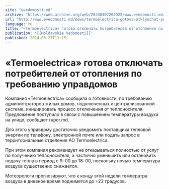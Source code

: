 ```yaml
---
site: "evedomosti.md"
archive: "https://web.archive.org/web/20240407202925/www.evedomosti.md/news/termoelectrica-gotova-otklyuchat-potrebitelej-ot-otopleniya"
url: "http://www.evedomosti.md/news/termoelectrica-gotova-otklyuchat-potrebitelej-ot-otopleniya"
language: ru
title: "«Termoelectrica» готова отключать потребителей от отопления по требованию управдомов"
publication: '[[Moldavskie Vedomosti]]'
published: 2024-03-27T11:15
---
```


# «Termoelectrica» готова отключать потребителей от отопления по требованию управдомов

Компания «Termoelectrica» сообщила о готовности, по требованию администраторов жилых домов, подключенных к централизованной системе, инициировать процесс отключения от теплоносителя. Предложение поступило в связи с повышением температуры воздуха на улице, сообщает rupor.md.

Для этого управдому достаточно уведомить поставщика тепловой энергии по телефону, электронной почте или подать запрос в территориальные отделения АО Termoelectrica.

При этом компания рекомендует не отказываться полностью от уcлуг по получению теплоносителя, а частично уменьшить или остановить подачу тепла в период с 9: 00 до 18: 00, поскольку ночью температура воздуха существенно снижается.

Метеорологи прогнозируют, что к концу этой недели температра воздуха в дневное время поднимется до +22 градусов.